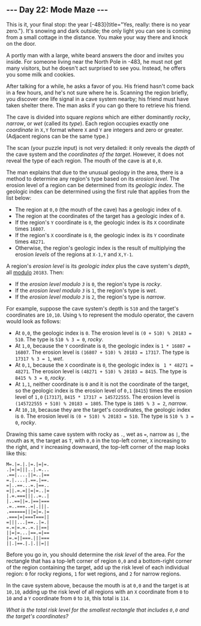 ## \-\-- Day 22: Mode Maze \-\--

This is it, your final stop: the year
[-483]{title="Yes, really: there is no year zero."}. It\'s snowing and
dark outside; the only light you can see is coming from a small cottage
in the distance. You make your way there and knock on the door.

A portly man with a large, white beard answers the door and invites you
inside. For someone living near the North Pole in -483, he must not get
many visitors, but he doesn\'t act surprised to see you. Instead, he
offers you some milk and cookies.

After talking for a while, he asks a favor of you. His friend hasn\'t
come back in a few hours, and he\'s not sure where he is. Scanning the
region briefly, you discover one life signal in a cave system nearby;
his friend must have taken shelter there. The man asks if you can go
there to retrieve his friend.

The cave is divided into square *regions* which are either dominantly
*rocky*, *narrow*, or *wet* (called its *type*). Each region occupies
exactly one *coordinate* in `X,Y` format where `X` and `Y` are integers
and zero or greater. (Adjacent regions can be the same type.)

The scan (your puzzle input) is not very detailed: it only reveals the
*depth* of the cave system and the *coordinates of the target*. However,
it does not reveal the type of each region. The mouth of the cave is at
`0,0`.

The man explains that due to the unusual geology in the area, there is a
method to determine any region\'s type based on its *erosion level*. The
erosion level of a region can be determined from its *geologic index*.
The geologic index can be determined using the first rule that applies
from the list below:

-   The region at `0,0` (the mouth of the cave) has a geologic index of
    `0`.
-   The region at the coordinates of the target has a geologic index of
    `0`.
-   If the region\'s `Y` coordinate is `0`, the geologic index is its
    `X` coordinate times `16807`.
-   If the region\'s `X` coordinate is `0`, the geologic index is its
    `Y` coordinate times `48271`.
-   Otherwise, the region\'s geologic index is the result of multiplying
    the erosion *levels* of the regions at `X-1,Y` and `X,Y-1`.

A region\'s *erosion level* is its *geologic index* plus the cave
system\'s *depth*, all
[modulo](https://en.wikipedia.org/wiki/Modulo_operation) `20183`. Then:

-   If the *erosion level modulo `3`* is `0`, the region\'s type is
    *rocky*.
-   If the *erosion level modulo `3`* is `1`, the region\'s type is
    *wet*.
-   If the *erosion level modulo `3`* is `2`, the region\'s type is
    *narrow*.

For example, suppose the cave system\'s depth is `510` and the target\'s
coordinates are `10,10`. Using `%` to represent the modulo operator, the
cavern would look as follows:

-   At `0,0`, the geologic index is `0`. The erosion level is
    `(0 + 510) % 20183 = 510`. The type is `510 % 3 = 0`, *rocky*.
-   At `1,0`, because the `Y` coordinate is `0`, the geologic index is
    `1 * 16807 = 16807`. The erosion level is
    `(16807 + 510) % 20183 = 17317`. The type is `17317 % 3 = 1`, *wet*.
-   At `0,1`, because the `X` coordinate is `0`, the geologic index is
    ` 1 * 48271 = 48271`. The erosion level is
    `(48271 + 510) % 20183 = 8415`. The type is `8415 % 3 = 0`, *rocky*.
-   At `1,1`, neither coordinate is `0` and it is not the coordinate of
    the target, so the geologic index is the erosion level of `0,1`
    (`8415`) times the erosion level of `1,0` (`17317`),
    `8415 * 17317 = 145722555`. The erosion level is
    `(145722555 + 510) % 20183 = 1805`. The type is `1805 % 3 = 2`,
    *narrow*.
-   At `10,10`, because they are the target\'s coordinates, the geologic
    index is `0`. The erosion level is `(0 + 510) % 20183 = 510`. The
    type is `510 % 3 = 0`, *rocky*.

Drawing this same cave system with rocky as `.`, wet as `=`, narrow as
`|`, the mouth as `M`, the target as `T`, with `0,0` in the top-left
corner, `X` increasing to the right, and `Y` increasing downward, the
top-left corner of the map looks like this:

    M=.|=.|.|=.|=|=.
    .|=|=|||..|.=...
    .==|....||=..|==
    =.|....|.==.|==.
    =|..==...=.|==..
    =||.=.=||=|=..|=
    |.=.===|||..=..|
    |..==||=.|==|===
    .=..===..=|.|||.
    .======|||=|=.|=
    .===|=|===T===||
    =|||...|==..|=.|
    =.=|=.=..=.||==|
    ||=|=...|==.=|==
    |=.=||===.|||===
    ||.|==.|.|.||=||

Before you go in, you should determine the *risk level* of the area. For
the rectangle that has a top-left corner of region `0,0` and a
bottom-right corner of the region containing the target, add up the risk
level of each individual region: `0` for rocky regions, `1` for wet
regions, and `2` for narrow regions.

In the cave system above, because the mouth is at `0,0` and the target
is at `10,10`, adding up the risk level of all regions with an `X`
coordinate from `0` to `10` and a `Y` coordinate from `0` to `10`, this
total is `114`.

*What is the total risk level for the smallest rectangle that includes
`0,0` and the target\'s coordinates?*
